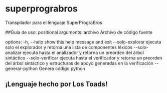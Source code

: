 # superprograbros

Transpilador para el lenguaje SuperPrograBros

##Guía de uso:
positional arguments:
  archivo           Archivo de código fuente

options:
  -h, --help        show this help message and exit
  --solo-explorar   ejecuta solo el explorador y retorna una lista de componentes léxicos
  --solo-analizar   ejecuta hasta el analizador y retorna un preorden del árbol sintáctico
  --solo-verificar  ejecuta hasta el verificador y retorna un preorden del árbol sintáctico y estructuras de apoyo generadas en la verificación
  --generar-python  Genera código python

## ¡Lenguaje hecho por Los Toads!
